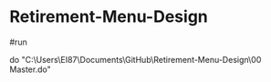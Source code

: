 # Retirement-Menu-Design

#run

do "C:\Users\EI87\Documents\GitHub\Retirement-Menu-Design\00 Master.do"
